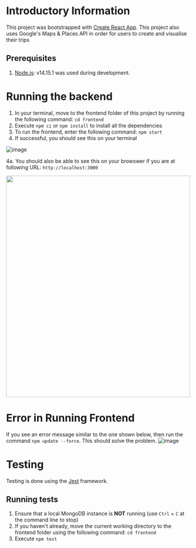 # Introductory Information

This project was bootstrapped with [Create React App](https://github.com/facebook/create-react-app).
This project also uses Google's Maps & Places API in order for users to create and visualise their trips

## Prerequisites
1. [Node.js](https://nodejs.org/en/): v14.15.1 was used during development.

# Running the backend
1. In your terminal, move to the frontend folder of this project by running the following command: `cd frontend`
2. Execute `npm ci` or `npm install` to install all the dependencies
3. To run the frontend, enter the following command: `npm start`
4. If successful, you should see this on your terminal 

![image](https://user-images.githubusercontent.com/55341679/117530782-24abed80-b033-11eb-87f5-1674b2ef6658.png)

4a. You should also be able to see this on your browswer if you are at following URL: `http://localhost:3000`

<img src="https://user-images.githubusercontent.com/55341679/117530909-d6e3b500-b033-11eb-9450-a33fb8f347c9.png" width="500" height="600">

# Error in Running Frontend
If you see an error message similar to the one shown below, then run the command `npm update --force`. This should solve the problem.
![image](https://user-images.githubusercontent.com/55341679/117530319-946ca900-b030-11eb-993e-4d086abe1dfc.png)

# Testing
Testing is done using the [Jest](https://jestjs.io/) framework.

## Running tests
1. Ensure that a local MongoDB instance is **NOT** running (use `Ctrl` + `C` at the command line to stop)
2. If you haven't already, move the current working directory to the frontend folder using the following command: `cd frontend`
3. Execute `npm test`
